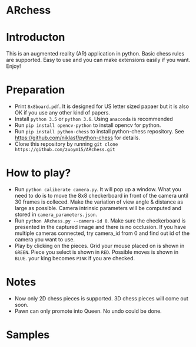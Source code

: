 # ARchess


# Introducton
This is an augmented reality (AR) application in python. Basic chess rules are supported. Easy to use and you can make extensions easily if you want. Enjoy!

# Preparation
- Print `8x8board.pdf`. It is designed for US letter sized papaer but it is also OK if you use any other kind of papers.
- Install `python 3.5` or `python 3.6`. Using `anaconda` is recommended
- Run `pip install opencv-python` to install opencv for python.
- Run `pip install python-chess` to install python-chess repository. See https://github.com/niklasf/python-chess for details.
- Clone this repository by running `git clone https://github.com/zuoym15/ARchess.git`

# How to play?
- Run `python caliberate camera.py`. It will pop up a window. What you need to do is to move the 8x8 checkerboard in front of the camera until 30 frames is colleced. Make the variation of view angle & distance as large as possible. Camera intrinsic parameters will be computed and stored in `camera_parameters.json`.
- Run `python ARchess.py --camera-id 0`. Make sure the checkerboard is presented in the captured image and there is no occlusion. If you have multiple cameras connected, try camera_id from 0 and find out id of the camera you want to use.
- Play by clicking on the pieces. Grid your mouse placed on is shown in `GREEN`. Piece you select is shown in `RED`. Possible moves is shown in `BLUE`. your king becomes `PINK` if you are checked.

# Notes
- Now only 2D chess pieces is supported. 3D chess pieces will come out soon.
- Pawn can only promote into Queen. No undo could be done.

# Samples

